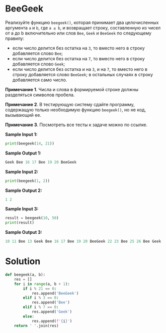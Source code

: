 # BeeGeek

Реализуйте функцию `beegeek()`, которая принимает два целочисленных аргумента `a` и `b`, где `a ≤ b`, и возвращает
строку, составленную из чисел от a до b включительно или слов `Bee`, `Geek` и `BeeGeek` по следующему правилу:

- если число делится без остатка на `3`, то вместо него в строку добавляется слово `Bee`;
- если число делится без остатка на `7`, то вместо него в строку добавляется слово `Geek`;
- если число делится без остатка и на `3`, и на `7`, то вместо него в строку добавляется слово `BeeGeek`;
  в остальных случаях в строку добавляется само число.

**Примечание 1**. Числа и слова в формируемой строке должны разделяться символов пробела.

**Примечание 2**. В тестирующую систему сдайте программу, содержащую только необходимую функцию `beegeek()`, но не код,
вызывающий ее.

**Примечание 3**. Посмотреть все тесты к задаче можно по ссылке.

**Sample Input 1:**

```python
print(beegeek(14, 21))
```

**Sample Output 1:**

```python
Geek Bee 16 17 Bee 19 20 BeeGeek
```

**Sample Input 2:**

```python
print(beegeek(1, 2))
```

**Sample Output 2:**

```python
1 2
```

**Sample Input 3:**

```python
result = beegeek(10, 50)
print(result)
```

**Sample Output 3:**

```python
10 11 Bee 13 Geek Bee 16 17 Bee 19 20 BeeGeek 22 23 Bee 25 26 Bee Geek 29 Bee 31 32 Bee 34 Geek Bee 37 38 Bee 40 41 BeeGeek 43 44 Bee 46 47 Bee Geek 50
```

# Solution

```python
def beegeek(a, b):
    res = []
    for i in range(a, b + 1):
        if i % 21 == 0:
            res.append('BeeGeek')
        elif i % 3 == 0:
            res.append('Bee')
        elif i % 7 == 0:
            res.append('Geek')
        else:
            res.append(f'{i}')
    return ' '.join(res)
```
